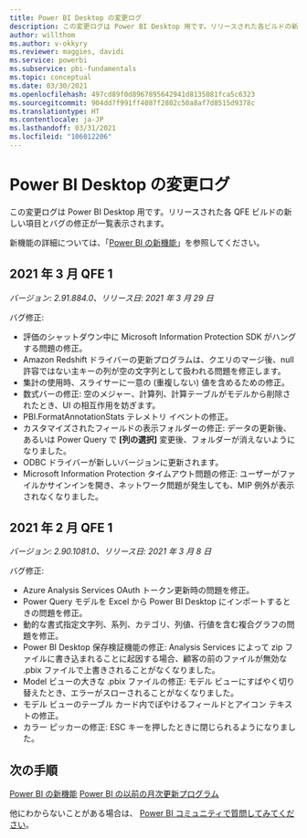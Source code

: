 ```yaml
---
title: Power BI Desktop の変更ログ
description: この変更ログは Power BI Desktop 用です。リリースされた各ビルドの新しい項目とバグの修正が一覧表示されます。
author: willthom
ms.author: v-okkyry
ms.reviewer: maggies, davidi
ms.service: powerbi
ms.subservice: pbi-fundamentals
ms.topic: conceptual
ms.date: 03/30/2021
ms.openlocfilehash: 497cd89f0d8967895642941d8135081fca5c6323
ms.sourcegitcommit: 904dd7f991ff4087f2802c50a8af7d8515d9378c
ms.translationtype: HT
ms.contentlocale: ja-JP
ms.lasthandoff: 03/31/2021
ms.locfileid: "106012206"
---
```

# <a name="change-log-for-power-bi-desktop"></a>Power BI Desktop の変更ログ

この変更ログは Power BI Desktop 用です。リリースされた各 QFE ビルドの新しい項目とバグの修正が一覧表示されます。

新機能の詳細については、「[Power BI の新機能](desktop-latest-update.md)」を参照してください。 

## <a name="march-2021-qfe-1"></a>2021 年 3 月 QFE 1

*バージョン: 2.91.884.0、リリース日: 2021 年 3 月 29 日*

バグ修正:
- 評価のシャットダウン中に Microsoft Information Protection SDK がハングする問題の修正。
- Amazon Redshift ドライバーの更新プログラムは、クエリのマージ後、null 許容ではない主キーの列が空の文字列として扱われる問題を修正します。
- 集計の使用時、スライサーに一意の (重複しない) 値を含めるための修正。
- 数式バーの修正: 空のメジャー、計算列、計算テーブルがモデルから削除されたとき、UI の相互作用を妨ぎます。
- PBI.FormatAnnotationStats テレメトリ イベントの修正。
- カスタマイズされたフィールドの表示フォルダーの修正: データの更新後、あるいは Power Query で **[列の選択]** 変更後、フォルダーが消えないようになりました。
- ODBC ドライバーが新しいバージョンに更新されます。
- Microsoft Information Protection タイムアウト問題の修正: ユーザーがファイルかサインインを開き、ネットワーク問題が発生しても、MIP 例外が表示されなくなりました。

## <a name="february-2021-qfe-1"></a>2021 年 2 月 QFE 1

*バージョン: 2.90.1081.0、リリース日: 2021 年 3 月 8 日*

バグ修正: 
- Azure Analysis Services OAuth トークン更新時の問題を修正。
- Power Query モデルを Excel から Power BI Desktop にインポートするときの問題を修正。
- 動的な書式指定文字列、系列、カテゴリ、列値、行値を含む複合グラフの問題を修正。
- Power BI Desktop 保存検証機能の修正: Analysis Services によって zip ファイルに書き込まれることに起因する場合、顧客の前のファイルが無効な .pbix ファイルで上書きされることがなくなりました。
- Model ビューの大きな .pbix ファイルの修正: モデル ビューにすばやく切り替えたとき、エラーがスローされることがなくなりました。 
- モデル ビューのテーブル カード内でぼやけるフィールドとアイコン テキストの修正。 
- カラー ピッカーの修正: ESC キーを押したときに閉じられるようになりました。 

## <a name="next-steps"></a>次の手順

[Power BI の新機能](desktop-latest-update.md)
[Power BI の以前の月次更新プログラム](desktop-latest-update-archive.md)

他にわからないことがある場合は、 [Power BI コミュニティで質問してみてください](https://community.powerbi.com/)。

